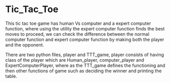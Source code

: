 # Tic_Tac_Toe
This tic tac toe game has human Vs computer and a expert computer function, where using the utility the expert computer function finds the best moves to proceed, we can check the difference between the normal computer function and expert computer function by making both the player and the opponent.

There are two python files, player and TTT_game, player consists of having class of the player which are Human_player, computer_player and ExpertComputerPlayer, where as the TTT_game defines the functioning and then other functions of game such as deciding the winner and printing the table.
